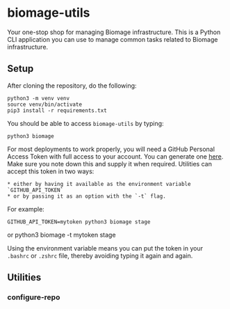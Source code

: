 biomage-utils
=============

Your one-stop shop for managing Biomage infrastructure. This is a Python CLI
application you can use to manage common tasks related to Biomage
infrastructure.

Setup
-----

After cloning the repository, do the following:

    python3 -m venv venv
    source venv/bin/activate
    pip3 install -r requirements.txt

You should be able to access `biomage-utils` by typing:

    python3 biomage

For most deployments to work properly, you will need a GitHub Personal Access
Token with full access to your account. You can generate one
[here](https://github.com/settings/tokens). Make sure you note down this and
supply it when required. Utilities can accept this token in two ways:

    * either by having it available as the environment variable `GITHUB_API_TOKEN`
    * or by passing it as an option with the `-t` flag.

For example:
    
    GITHUB_API_TOKEN=mytoken python3 biomage stage

or
    python3 biomage -t mytoken stage

Using the environment variable means you can put the token in your
`.bashrc` or `.zshrc` file, thereby avoiding typing it again and again.

Utilities
---------

### configure-repo

